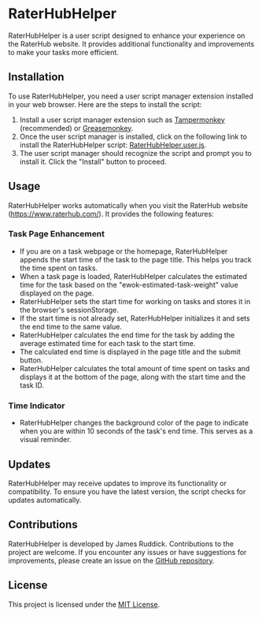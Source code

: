 # RaterHubHelper

RaterHubHelper is a user script designed to enhance your experience on the RaterHub website. It provides additional functionality and improvements to make your tasks more efficient.

## Installation

To use RaterHubHelper, you need a user script manager extension installed in your web browser. Here are the steps to install the script:

1. Install a user script manager extension such as [Tampermonkey](https://www.tampermonkey.net/) (recommended) or [Greasemonkey](https://www.greasespot.net/).
2. Once the user script manager is installed, click on the following link to install the RaterHubHelper script: [RaterHubHelper.user.js](https://tm.jamestgh.com/RaterHubHelper.user.js).
3. The user script manager should recognize the script and prompt you to install it. Click the "Install" button to proceed.

## Usage

RaterHubHelper works automatically when you visit the RaterHub website (https://www.raterhub.com/). It provides the following features:

### Task Page Enhancement

- If you are on a task webpage or the homepage, RaterHubHelper appends the start time of the task to the page title. This helps you track the time spent on tasks.
- When a task page is loaded, RaterHubHelper calculates the estimated time for the task based on the "ewok-estimated-task-weight" value displayed on the page.
- RaterHubHelper sets the start time for working on tasks and stores it in the browser's sessionStorage.
- If the start time is not already set, RaterHubHelper initializes it and sets the end time to the same value.
- RaterHubHelper calculates the end time for the task by adding the average estimated time for each task to the start time.
- The calculated end time is displayed in the page title and the submit button.
- RaterHubHelper calculates the total amount of time spent on tasks and displays it at the bottom of the page, along with the start time and the task ID.

### Time Indicator

- RaterHubHelper changes the background color of the page to indicate when you are within 10 seconds of the task's end time. This serves as a visual reminder.

## Updates

RaterHubHelper may receive updates to improve its functionality or compatibility. To ensure you have the latest version, the script checks for updates automatically.

## Contributions

RaterHubHelper is developed by James Ruddick. Contributions to the project are welcome. If you encounter any issues or have suggestions for improvements, please create an issue on the [GitHub repository](https://github.com/jamesbruddick/RaterHubHelper).

## License

This project is licensed under the [MIT License](https://opensource.org/licenses/MIT).
